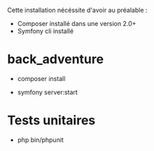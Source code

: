 Cette installation nécéssite d'avoir au préalable : 
 - Composer installé dans une version 2.0+
 - Symfony cli installé

# back_adventure
- composer install

- symfony server:start

# Tests unitaires
- php bin/phpunit
